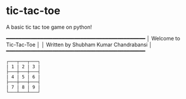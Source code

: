 # tic-tac-toe
A basic tic tac toe game on python!

━━━━━━━━━━━━━━━━━━━━━━━━━━━━━━━━━━━━━━━━━━━━━
│          Welcome to Tic-Tac-Toe           │
│   Written by Shubham Kumar Chandrabansi   │
━━━━━━━━━━━━━━━━━━━━━━━━━━━━━━━━━━━━━━━━━━━━━



    ┌───┬───┬───┐
    | 1 | 2 | 3 |
    ├───┼───┼───┤
    | 4 | 5 | 6 |
    ├───┼───┼───┤
    | 7 | 8 | 9 |
    └───┴───┴───┘


